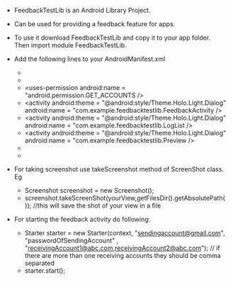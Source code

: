 
* FeedbackTestLib is an Android Library Project.

* Can be used for providing a feedback feature for apps.

* To use it download FeedbackTestLib and copy it to your app folder. Then import module FeedbackTestLib.

* Add the following lines to your AndroidManifest.xml
	- <uses-permission android:name = "android.permission.INTERNET" />
	- <uses-permission android:name = "android.permission.READ_LOGS" />
	- <uses-permission android:name = "android.permission.GET_ACCOUNTS />
	- <activity
		android:theme = "@android:style/Theme.Holo.Light.Dialog" 
		android:name = "com.example.feedbacktestlib.FeedbackActivity />
	- <activity 
		android:theme = "@android:style/Theme.Holo.Light.Dialog" 
		android:name = "com.example.feedbacktestlib.LogList />
	- <activity 
		android:theme = "@android:style/Theme.Holo.Light.Dialog" 
		android:name = "com.example.feedbacktestlib.Preview />
	- <activity 
		android:theme = "@android:style/Theme.Holo.Light.Dialog" 
		android:name = "com.example.feedbacktestlib.ProcessList" />
	- <activity
		android:theme = "@android:style/Theme.Holo.Light.Dialog"
		android:name = "com.example.feedbacktestlib.FingerPaint" />

* For taking screenshot use takeScreenshot method of ScreenShot class. Eg
	- Screenshot screenshot = new Screenshot();
	- screenshot.takeScreenShot(yourView,getFilesDir().getAbsolutePath()); 
		//this will save the shot of your view in a file

* For starting the feedback activity do following:
	- Starter starter = new Starter(context, "sendingaccount@gmail.com", "passwordOfSendingAccount" , "receivingAccount1@abc.com,receivingAccount2@abc.com");
		// if there are more than one receiving accounts they should be comma separated
	- starter.start(); 

